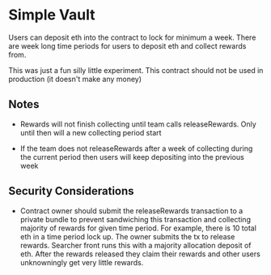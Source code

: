# Simple Vault

Users can deposit eth into the contract to lock for minimum a week. There are week long time periods for users to deposit eth and collect rewards from.

This was just a fun silly little experiment. This contract should not be used in production (it doesn't make any money)

## Notes

* Rewards will not finish collecting until team calls releaseRewards. Only until then will a new collecting period start

* If the team does not releaseRewards after a week of collecting during the current period then users will keep depositing into the previous week

## Security Considerations

* Contract owner should submit the releaseRewards transaction to a private bundle to prevent sandwiching this transaction and collecting majority of rewards for given time period. For example, there is 10 total eth in a time period lock up. The owner submits the tx to release rewards. Searcher front runs this with a majority allocation deposit of eth. After the rewards released they claim their rewards and other users unknowningly get very little rewards.
